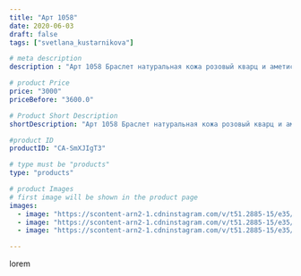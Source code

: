 ```yaml
---
title: "Арт 1058"
date: 2020-06-03
draft: false
tags: ["svetlana_kustarnikova"]

# meta description
description : "Арт 1058 Браслет натуральная кожа розовый кварц и аметист Автор дизайна mea _ elena _"

# product Price
price: "3000"
priceBefore: "3600.0"

# Product Short Description
shortDescription: "Арт 1058 Браслет натуральная кожа розовый кварц и аметист Автор дизайна mea _ elena _"

#product ID
productID: "CA-SmXJIgT3"

# type must be "products"
type: "products"

# product Images
# first image will be shown in the product page
images:
  - image: "https://scontent-arn2-1.cdninstagram.com/v/t51.2885-15/e35/101656950_146172300351981_721996648792571471_n.jpg?se=7&tp=1&_nc_ht=scontent-arn2-1.cdninstagram.com&_nc_cat=109&_nc_ohc=1z-MFUF-LJYAX-FeNvz&oh=8a723a50ac11970c93fce16b382a0ee2&oe=606D7223&ig_cache_key=MjMyMzM3NjI1MzE2NzQ4ODM2Ng%3D%3D.2"
  - image: "https://scontent-arn2-1.cdninstagram.com/v/t51.2885-15/e35/101826707_1097384583978202_6746990252724887326_n.jpg?se=7&tp=1&_nc_ht=scontent-arn2-1.cdninstagram.com&_nc_cat=110&_nc_ohc=0vz0MTm_V1sAX8WL_Gm&oh=06eea12ef88fd5f855fe6333a41d31ed&oe=606C2A54&ig_cache_key=MjMyMzM3NjI1MzE1OTMyMzAzNg%3D%3D.2"
  - image: "https://scontent-arn2-1.cdninstagram.com/v/t51.2885-15/e35/101506614_900940277044643_1899900495103328336_n.jpg?se=7&tp=1&_nc_ht=scontent-arn2-1.cdninstagram.com&_nc_cat=111&_nc_ohc=4IPxyMCEWEoAX_b-iQ1&oh=bc9e63f9da48cccd9c6716da7d4e8d38&oe=606B2587&ig_cache_key=MjMyMzM3NjI1MzE3NTg4MzIzNw%3D%3D.2"

---
```

lorem
